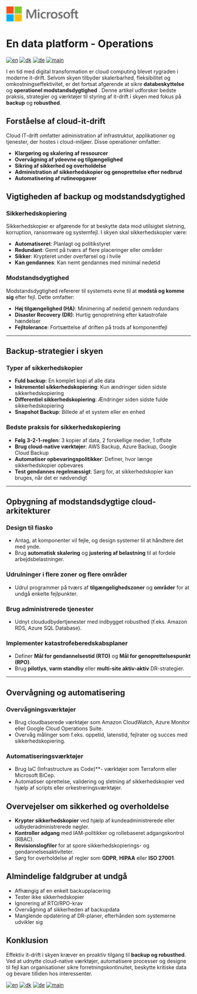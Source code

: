 ![microsoft](../images/microsoft.png)

# En data platform - Operations

[![en](https://img.shields.io/badge/lang-en-blue.svg)](Operations.md)
[![dk](https://img.shields.io/badge/lang-da-red.svg)](Operations-da.md)
[![de](https://img.shields.io/badge/lang-de-yellow.svg)](Operations-de.md)
[![main](https://img.shields.io/badge/main-document-green.svg)](../README.md)

I en tid med digital transformation er cloud computing blevet rygraden i moderne it-drift. Selvom skyen tilbyder skalerbarhed, fleksibilitet og omkostningseffektivitet, er det fortsat afgørende at sikre **databeskyttelse** og **operationel modstandsdygtighed** . Denne artikel udforsker bedste praksis, strategier og værktøjer til styring af it-drift i skyen med fokus på **backup** og **robusthed**.

## Forståelse af cloud-it-drift

Cloud IT-drift omfatter administration af infrastruktur, applikationer og tjenester, der hostes i cloud-miljøer. Disse operationer omfatter:

- **Klargøring og skalering af ressourcer**
- **Overvågning af ydeevne og tilgængelighed**
- **Sikring af sikkerhed og overholdelse**
- **Administration af sikkerhedskopier og genoprettelse efter nedbrud**
- **Automatisering af rutineopgaver**

## Vigtigheden af backup og modstandsdygtighed

### Sikkerhedskopiering
Sikkerhedskopier er afgørende for at beskytte data mod utilsigtet sletning, korruption, ransomware og systemfejl. I skyen skal sikkerhedskopier være:

- **Automatiseret**: Planlagt og politikstyret
- **Redundant**: Gemt på tværs af flere placeringer eller områder
- **Sikker**: Krypteret under overførsel og i hvile
- **Kan gendannes**: Kan nemt gendannes med minimal nedetid

### Modstandsdygtighed
Modstandsdygtighed refererer til systemets evne til at **modstå og komme sig** efter fejl. Dette omfatter:

- **Høj tilgængelighed (HA)**: Minimering af nedetid gennem redundans
- **Disaster Recovery (DR)**: Hurtig genopretning efter katastrofale hændelser
- **Fejltolerance**: Fortsættelse af driften på trods af komponentfejl

---

## Backup-strategier i skyen

### Typer af sikkerhedskopier
- **Fuld backup**: En komplet kopi af alle data
- **Inkrementel sikkerhedskopiering**: Kun ændringer siden sidste sikkerhedskopiering
- **Differentiel sikkerhedskopiering**: Ændringer siden sidste fulde sikkerhedskopiering
- **Snapshot Backup**: Billede af et system eller en enhed

### Bedste praksis for sikkerhedskopiering
- **Følg 3-2-1-reglen**: 3 kopier af data, 2 forskellige medier, 1 offsite
- **Brug cloud-native værktøjer**: AWS Backup, Azure Backup, Google Cloud Backup
- **Automatiser opbevaringspolitikker**: Definer, hvor længe sikkerhedskopier opbevares
- **Test gendannes regelmæssigt**: Sørg for, at sikkerhedskopier kan bruges, når det er nødvendigt

---

## Opbygning af modstandsdygtige cloud-arkitekturer

### Design til fiasko
- Antag, at komponenter vil fejle, og design systemer til at håndtere det med ynde.
- Brug **automatisk skalering** og **justering af belastning** til at fordele arbejdsbelastninger.

### Udrulninger i flere zoner og flere områder
- Udrul programmer på tværs af **tilgængelighedszoner** og **områder** for at undgå enkelte fejlpunkter.

### Brug administrerede tjenester
- Udnyt cloududbydertjenester med indbygget robusthed (f.eks. Amazon RDS, Azure SQL Database).

### Implementer katastrofeberedskabsplaner
- Definer **Mål for gendannelsestid (RTO)** og **Mål for genoprettelsespunkt (RPO)**.
- Brug **pilotlys**, **varm standby** eller **multi-site aktiv-aktiv** DR-strategier.

---

## Overvågning og automatisering

### Overvågningsværktøjer
- Brug cloudbaserede værktøjer som Amazon CloudWatch, Azure Monitor eller Google Cloud Operations Suite.
- Overvåg målinger som f.eks. oppetid, latenstid, fejlrater og succes med sikkerhedskopiering.

### Automatiseringsværktøjer
- Brug IaC (Infrastructure as Code)**- værktøjer som Terraform eller Microsoft BiCep.
- Automatiser oprettelse, validering og sletning af sikkerhedskopier ved hjælp af scripts eller orkestreringsværktøjer.

## Overvejelser om sikkerhed og overholdelse

- **Krypter sikkerhedskopier** ved hjælp af kundeadministrerede eller udbyderadministrerede nøgler.
- **Kontroller adgang** med IAM-politikker og rollebaseret adgangskontrol (RBAC).
- **Revisionslogfiler** for at spore sikkerhedskopierings- og gendannelsesaktiviteter.
- Sørg for overholdelse af regler som **GDPR**, **HIPAA** eller **ISO 27001**.

## Almindelige faldgruber at undgå

- Afhængig af en enkelt backupplacering
- Tester ikke sikkerhedskopier
- Ignorering af RTO/RPO-krav
- Overvågning af sikkerheden af backupdata
- Manglende opdatering af DR-planer, efterhånden som systemerne udvikler sig

## Konklusion

Effektiv it-drift i skyen kræver en proaktiv tilgang til **backup og robusthed**. Ved at udnytte cloud-native værktøjer, automatisere processer og designe til fejl kan organisationer sikre forretningskontinuitet, beskytte kritiske data og bevare tilliden hos interessenter.


[![en](https://img.shields.io/badge/lang-en-blue.svg)](Operations.md)
[![dk](https://img.shields.io/badge/lang-da-red.svg)](Operations-da.md)
[![de](https://img.shields.io/badge/lang-de-yellow.svg)](Operations-de.md)
[![main](https://img.shields.io/badge/main-document-green.svg)](../README.md)